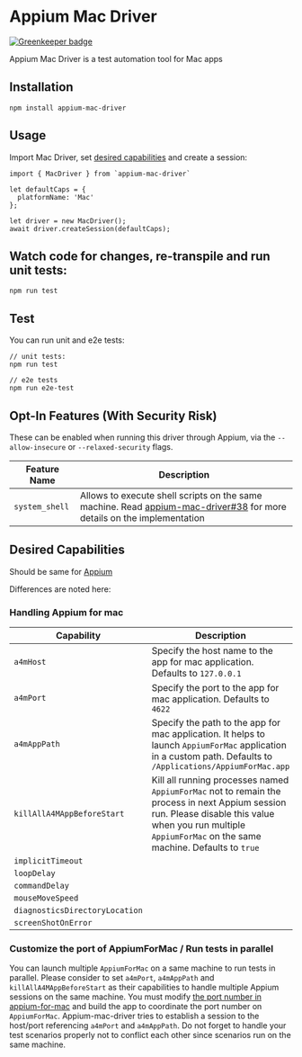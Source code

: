 Appium Mac Driver
===================

[![Greenkeeper badge](https://badges.greenkeeper.io/appium/appium-mac-driver.svg)](https://greenkeeper.io/)

Appium Mac Driver is a test automation tool for Mac apps


## Installation
```
npm install appium-mac-driver
```

## Usage
Import Mac Driver, set [desired capabilities](https://github.com/appium/appium/blob/master/docs/en/writing-running-appium/caps.md) and create a session:

```
import { MacDriver } from `appium-mac-driver`

let defaultCaps = {
  platformName: 'Mac'
};

let driver = new MacDriver();
await driver.createSession(defaultCaps);
```

## Watch code for changes, re-transpile and run unit tests:

```
npm run test
```

## Test

You can run unit and e2e tests:

```
// unit tests:
npm run test

// e2e tests
npm run e2e-test
```

## Opt-In Features (With Security Risk)
These can be enabled when running this driver through Appium, via the `--allow-insecure` or `--relaxed-security` flags.

|Feature Name|Description|
|------------|-----------|
|`system_shell`|Allows to execute shell scripts on the same machine. Read [appium-mac-driver#38](https://github.com/appium/appium-mac-driver/pull/38) for more details on the implementation |

## Desired Capabilities

Should be same for [Appium](https://github.com/appium/appium/blob/master/docs/en/writing-running-appium/caps.md)

Differences are noted here:

### Handling Appium for mac


|Capability|Description|Values|
|----------|-----------|------|
| `a4mHost` | Specify the host name to the app for mac application. Defaults to `127.0.0.1` | e.g., `localhost` |
| `a4mPort` | Specify the port to the app for mac application. Defaults to `4622` | e.g, `4622`, `8080` |
| `a4mAppPath` | Specify the path to the app for mac application. It helps to launch `AppiumForMac` application in a custom path. Defaults to `/Applications/AppiumForMac.app` | e.g, `/Applications/CustomAppiumForMac.app` |
| `killAllA4MAppBeforeStart` | Kill all running processes named `AppiumForMac` not to remain the process in next Appium session run. Please disable this value when you run multiple `AppiumForMac` on the same machine. Defaults to `true` | `false`, `true` |
| `implicitTimeout` |  | |
| `loopDelay` |  | |
| `commandDelay` |  | |
| `mouseMoveSpeed` |  | |
| `diagnosticsDirectoryLocation` |  | |
| `screenShotOnError` |  | |


### Customize the port of AppiumForMac / Run tests in parallel

You can launch multiple `AppiumForMac` on a same machine to run tests in parallel.
Please consider to set `a4mPort`, `a4mAppPath` and `killAllA4MAppBeforeStart` as their capabilities to handle multiple Appium sessions on the same machine.
You must modify [the port number in appium-for-mac](https://github.com/appium/appium-for-mac/blob/2356957dc73b6275262c918ca8f4184ef4a25af0/AppiumForMac/AppiumForMacAppDelegate.m#L36) and build the app to coordinate the port number on `AppiumForMac`. Appium-mac-driver tries to establish a session to the host/port referencing `a4mPort` and `a4mAppPath`.
Do not forget to handle your test scenarios properly not to conflict each other since scenarios run on the same machine.
